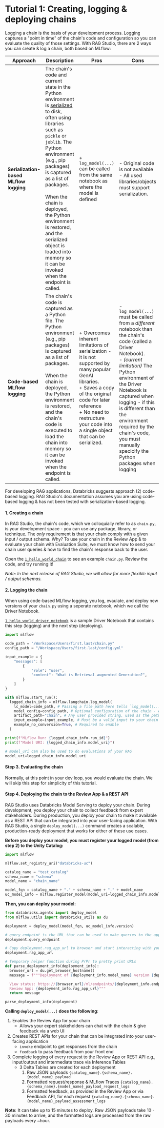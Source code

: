 # Tutorial 1: Creating, logging & deploying chains

Logging a chain is the basis of your development process.  Logging captures a "point in time" of the chain's code and configuration so you can evaluate the quality of those settings.  With RAG Studio, there are 2 ways you can create & log a chain, both based on MLflow:

|Approach|Description|Pros|Cons|
|-------|-------|-------|-------|
|**Serialization-based MLflow logging**|The chain's code and current state in the Python environment is [serialized](https://mlflow.org/docs/latest/traditional-ml/creating-custom-pyfunc/part1-named-flavors.html) to disk, often using libraries such as `pickle` or `joblib`.  The Python environment (e.g., pip packages) is captured as a list of packages.  <br/><br/>When the chain is deployed, the Python environment is restored, and the serialized object is loaded into memory so it can be invoked when the endpoint is called.|+ `log_model(...)` can be called from the same notebook as where the model is defined| - Original code is not available<br/>- All used libraries/objects must support serialization. |
|**Code-based MLflow logging**| The chain's code is captured as a Python file.  The Python environment (e.g., pip packages) is captured as a list of packages.  <br/><br/>When the chain is deployed, the Python environment is restored, and the chain's code is executed to load the chain into memory so it can be invoked when the endpoint is called. | + Overcomes inherent limitations of serialization - it is not supported by many popular GenAI libraries. <br/> + Saves a copy of the original code for later reference <br/>+ No need to restructure your code into a single object that can be serialized. <br/> | - `log_model(...)` must be called from a *different* notebook than the chain's code (called a Driver Notebook).<br/>- *(current limitation)* The Python environment of the Driver Notebook is captured when logging - if this is different than the environment required by the chain's code, you must manually specicify the Python packages when logging  |

For developing RAG applications, Databricks suggests approach (2) code-based logging.  RAG Studio's documentation assumes you are using code-based logging & has not been tested with serialization-based logging.

#### **1. Creating a chain**

In RAG Studio, the chain's code, which we colloquially refer to as `chain.py`, is your development space - you can use any package, library, or technique.  The *only* requirement is that your chain comply with a given input / output schema.  Why?  To use your chain in the Review App & to evaluate your chain with Evaluation Suite, we must know how to send your chain user queries & how to find the chain's response back to the user.

Open the [`1_hello_world_chain`](Tutorials/1_hello_world/1_hello_world_chain.py) to see an example `chain.py`.  Review the code, and try running it!

*Note: In the next release of RAG Studio, we will allow for more flexible input / output schemas.*
<!--
##### Input schema
Your chain must accept an array of [OpenAI-formatted messages](https://docs.databricks.com/en/machine-learning/foundation-models/api-reference.html#chatmessage) as a `messages` parameter.
```
# This is the same input your chain's REST API will accept.
question = {
    "messages": [
        {
            "role": "user",
            "content": "question 1",
        },
        {
            "role": "assistant",
            "content": "answer 1",
        },
        {
            "role": "user",
            "content": "new question!!",
        },
    ]
}
```

##### Output schema
Your chain must return a single string value.  To do this in LangChain, use `StrOutputParser()` as your final chain step.
```
chain = (
    {
        "user_query": itemgetter("messages")
        | RunnableLambda(extract_user_query_string),
        "chat_history": itemgetter("messages") | RunnableLambda(extract_chat_history),
    }
    | RunnableLambda(fake_model)
    | StrOutputParser()
)
```
-->
#### 2. Logging the chain

When using code-based MLflow logging, you log, evaulate, and deploy new versions of your `chain.py` using a seperate notebook, which we call the Driver Notebook.  

[`1_hello_world_driver_notebook`](Tutorials/1_hello_world/1_hello_world_driver_notebook.py) is a sample Driver Notebook that contains this step (logging) and the next step (deploying).

```python
import mlflow 

code_path = "/Workspace/Users/first.last/chain.py"
config_path = "/Workspace/Users/first.last/config.yml"

input_example = {
    "messages": [
        {
            "role": "user",
            "content": "What is Retrieval-augmented Generation?",
        }
    ]
}

with mlflow.start_run():
  logged_chain_info = mlflow.langchain.log_model(
    lc_model=code_path, # Passing a file path here tells `log_model(...)` to use code-based logging vs. serialization-based logging.
    model_config=config_path, # Optional configuration of the chain - either a Python dictionary or path to a YAML file
    artifact_path="chain", # Any user provided string, used as the path inside the MLflow model where artifacts are stored
    input_example=input_example, # Must be a valid input to your chain 
    example_no_conversion=True, # Required to enable 
  )

print(f"MLflow Run: {logged_chain_info.run_id}")
print(f"Model URI: {logged_chain_info.model_uri}")

# model_uri can also be used to do evaluations of your RAG
model_uri=logged_chain_info.model_uri
```

#### Step 3. Evaluating the chain

Normally, at this point in your dev loop, you would evaluate the chain.  We will skip this step for simplicity of this tutorial.

#### Step 4. Deploying the chain to the Review App & a REST API

RAG Studio uses Databricks Model Serving to deploy your chain.  During development, you deploy your chain to collect feedback from expert stakeholders.  During production, you deploy your chain to make it available as a REST API that can be integrated into your user-facing application.  With RAG Studio, a single  `deploy_model(...)` command creates a scalable, production-ready deployment that works for either of these use cases.

**Before you deploy your model, you must register your logged model (from step 2) to the Unity Catalog:**

```python
import mlflow

mlflow.set_registry_uri("databricks-uc")

catalog_name = "test_catalog"
schema_name = "schema"
model_name = "chain_name"

model_fqn = catalog_name + "." + schema_name + "." + model_name
uc_model_info = mlflow.register_model(model_uri=logged_chain_info.model_uri, name=model_fqn)
```

**Then, you can deploy your model:**

```python
from databricks.agents import deploy_model
from mlflow.utils import databricks_utils as du

deployment = deploy_model(model_fqn, uc_model_info.version)

# query_endpoint is the URL that can be used to make queries to the app
deployment.query_endpoint

# Copy deployment.rag_app_url to browser and start interacting with your RAG application.
deployment.rag_app_url

# Temporary helper function during PrPr to pretty print URLs
def parse_deployment_info(deployment_info):
  browser_url = du.get_browser_hostname()
  message = f"""Deployment of {deployment_info.model_name} version {deployment_info.model_version} initiated.  This can take up to 15 minutes and the Review App & REST API will not work until this deployment finishes. 

  View status: https://{browser_url}/ml/endpoints/{deployment_info.endpoint_name}
  Review App: {deployment_info.rag_app_url}"""
  return message

parse_deployment_info(deployment)

```

**Calling `deploy_model(...)` does the following:**

1. Enables the Review App for your chain
    - Allows your expert stakeholders can chat with the chain & give feedback via a web UI
2. Creates REST APIs for your chain that can be integrated into your user-facing application
    - `invoke` endpoint to get responses from the chain
    - `feedback` to pass feedback from your front end
3. Complete logging of every request to the Review App or REST API e.g., input/output and intermediate trace via Inference Tables
    - 3 Delta Tables are created for each deployment
      1. Raw JSON payloads `{catalog_name}.{schema_name}.{model_name}_payload`
      2. Formatted request/response & MLflow Traces `{catalog_name}.{schema_name}.{model_name}_payload_request_logs`
      3. Formatted feedback, as provided in the Review App or via Feedback API, for each request `{catalog_name}.{schema_name}.{model_name}_payload_assessment_logs`

**Note:** It can take up to 15 minutes to deploy.  Raw JSON payloads take 10 - 30 minutes to arrive, and the formatted logs are processed from the raw payloads every ~hour.
